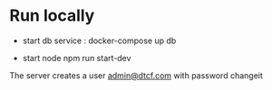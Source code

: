 # Run locally
- start db service :
docker-compose up db
  
- start node
npm run start-dev
  
The server creates a user admin@dtcf.com with password changeit